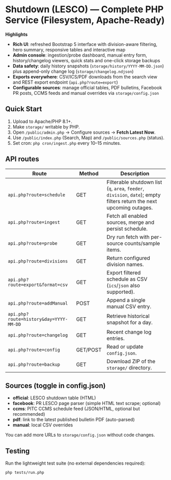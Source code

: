 # Shutdown (LESCO) — Complete PHP Service (Filesystem, Apache-Ready)

**Highlights**
- **Rich UI**: refreshed Bootstrap 5 interface with division-aware filtering, hero summary, responsive tables and interactive map
- **Admin console**: ingestion/probe dashboard, manual entry form, history/changelog viewers, quick stats and one-click storage backups
- **Data safety**: daily history snapshots (`storage/history/YYYY-MM-DD.json`) plus append-only change log (`storage/changelog.ndjson`)
- **Exports everywhere**: CSV/ICS/PDF downloads from the search view and REST export endpoint (`api.php?route=export`)
- **Configurable sources**: manage official tables, PDF bulletins, Facebook PR posts, CCMS feeds and manual overrides via `storage/config.json`

## Quick Start
1) Upload to Apache/PHP 8.1+.
2) Make `storage/` writable by PHP.
3) Open `/public/admin.php` → Configure sources → **Fetch Latest Now**.
4) Use `/public/index.php` (Search, Map) and `/public/sources.php` (status).
5) Set cron: `php cron/ingest.php` every 10–15 minutes.

## API routes

| Route | Method | Description |
| --- | --- | --- |
| `api.php?route=schedule` | GET | Filterable shutdown list (`q`, `area`, `feeder`, `division`, `date`); empty filters return the next upcoming outages. |
| `api.php?route=ingest` | GET | Fetch all enabled sources, merge and persist schedule. |
| `api.php?route=probe` | GET | Dry run fetch with per-source counts/sample items. |
| `api.php?route=divisions` | GET | Return configured division names. |
| `api.php?route=export&format=csv` | GET | Export filtered schedule as CSV (`ics`/`json` also supported). |
| `api.php?route=addManual` | POST | Append a single manual CSV entry. |
| `api.php?route=history&day=YYYY-MM-DD` | GET | Retrieve historical snapshot for a day. |
| `api.php?route=changelog` | GET | Recent change log entries. |
| `api.php?route=config` | GET/POST | Read or update `config.json`. |
| `api.php?route=backup` | GET | Download ZIP of the `storage/` directory. |

## Sources (toggle in config.json)
- **official**: LESCO shutdown table (HTML)
- **facebook**: PR LESCO page parser (simple HTML text scrape; optional)
- **ccms**: PITC CCMS schedule feed (JSON/HTML, optional but recommended)
- **pdf**: link to the latest published bulletin PDF (auto-parsed)
- **manual**: local CSV overrides

You can add more URLs to `storage/config.json` without code changes.

## Testing

Run the lightweight test suite (no external dependencies required):

```bash
php tests/run.php
```
